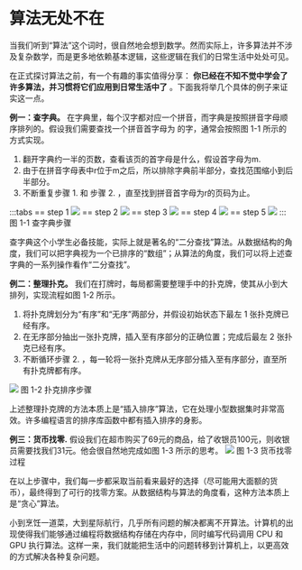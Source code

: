 # 算法无处不在

当我们听到“算法”这个词时，很自然地会想到数学。然而实际上，许多算法并不涉及复杂数学，而是更多地依赖基本逻辑，这些逻辑在我们的日常生活中处处可见。

在正式探讨算法之前，有一个有趣的事实值得分享： **你已经在不知不觉中学会了许多算法，并习惯将它们应用到日常生活中了** 。下面我将举几个具体的例子来证实这一点。

**例一：查字典。** 在字典里，每个汉字都对应一个拼音，而字典是按照拼音字母顺序排列的。假设我们需要查找一个拼音首字母为 
 的字，通常会按照图 1-1 所示的方式实现。

1. 翻开字典约一半的页数，查看该页的首字母是什么，假设首字母为m.
2. 由于在拼音字母表中r位于m之后，所以排除字典前半部分，查找范围缩小到后半部分。
3. 不断重复步骤 1. 和 步骤 2. ，直至找到拼音首字母为r的页码为止。

:::tabs
== step 1
![](https://ameng000.oss-cn-chengdu.aliyuncs.com/vitepress-blog/20240815124605.png)
== step 2
![](https://ameng000.oss-cn-chengdu.aliyuncs.com/vitepress-blog/20240815124652.png)
== step 3
![](https://ameng000.oss-cn-chengdu.aliyuncs.com/vitepress-blog/20240815124754.png)
== step 4
![](https://ameng000.oss-cn-chengdu.aliyuncs.com/vitepress-blog/20240815124809.png)
== step 5
![](https://ameng000.oss-cn-chengdu.aliyuncs.com/vitepress-blog/20240815124823.png)
:::
图 1-1   查字典步骤

查字典这个小学生必备技能，实际上就是著名的“二分查找”算法。从数据结构的角度，我们可以把字典视为一个已排序的“数组”；从算法的角度，我们可以将上述查字典的一系列操作看作“二分查找”。


**例二：整理扑克。** 我们在打牌时，每局都需要整理手中的扑克牌，使其从小到大排列，实现流程如图 1-2 所示。
1. 将扑克牌划分为“有序”和“无序”两部分，并假设初始状态下最左 1 张扑克牌已经有序。
2. 在无序部分抽出一张扑克牌，插入至有序部分的正确位置；完成后最左 2 张扑克已经有序。
3. 不断循环步骤 2. ，每一轮将一张扑克牌从无序部分插入至有序部分，直至所有扑克牌都有序。

![](https://ameng000.oss-cn-chengdu.aliyuncs.com/vitepress-blog/20240815125005.png)
图 1-2   扑克排序步骤

上述整理扑克牌的方法本质上是“插入排序”算法，它在处理小型数据集时非常高效。许多编程语言的排序库函数中都有插入排序的身影。

**例三：货币找零.** 假设我们在超市购买了69元的商品，给了收银员100元，则收银员需要找我们31元。他会很自然地完成如图 1-3 所示的思考。
![](https://ameng000.oss-cn-chengdu.aliyuncs.com/vitepress-blog/20240815125138.png)
图 1-3   货币找零过程

在以上步骤中，我们每一步都采取当前看来最好的选择（尽可能用大面额的货币），最终得到了可行的找零方案。从数据结构与算法的角度看，这种方法本质上是“贪心”算法。

小到烹饪一道菜，大到星际航行，几乎所有问题的解决都离不开算法。计算机的出现使得我们能够通过编程将数据结构存储在内存中，同时编写代码调用 CPU 和 GPU 执行算法。这样一来，我们就能把生活中的问题转移到计算机上，以更高效的方式解决各种复杂问题。